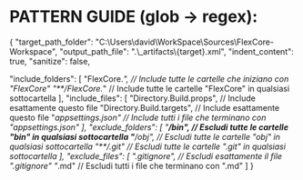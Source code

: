 # PATTERN GUIDE (glob -> regex):

{
  "target_path_folder": "C:\\Users\\david\\WorkSpace\\Sources\\FlexCore-Workspace",
  "output_path_file": ".\\_artifacts\\{target}.xml",
  "indent_content": true,
  "sanitize": false,

  "include_folders": [
    "FlexCore.*",        // Include tutte le cartelle che iniziano con "FlexCore"
    "**/FlexCore.*"      // Include tutte le cartelle "FlexCore" in qualsiasi sottocartella
  ],
  "include_files": [
    "Directory.Build.props",      // Include esattamente questo file
    "Directory.Build.targets",    // Include esattamente questo file
    "*appsettings.json"           // Include tutti i file che terminano con "appsettings.json"
  ],
  "exclude_folders": [
    "**/bin",    // Escludi tutte le cartelle "bin" in qualsiasi sottocartella
    "**/obj",    // Escludi tutte le cartelle "obj" in qualsiasi sottocartella
    "**/.git"    // Escludi tutte le cartelle ".git" in qualsiasi sottocartella
  ],
  "exclude_files": [
    ".gitignore",       // Escludi esattamente il file ".gitignore"
    "*.md"              // Escludi tutti i file che terminano con ".md"
  ]
}
